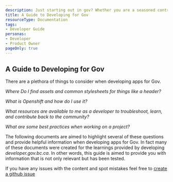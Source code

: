 ```yaml
---
description: Just starting out in gov? Whether you are a seasoned contractor or a new hire, this guide may be helpful to you.
title: A Guide to Developing for Gov
resourceType: Documentation
tags:
- Developer Guide
personas: 
- Developer
- Product Owner
pageOnly: true
---
```


## A Guide to Developing for Gov

There are a plethora of things to consider when developing apps for Gov. 

_Where Do I find assets and common stylesheets for things like a header?_

_What is Openshift and how do I use it?_

_What resources are available to me as a developer to troubleshoot, learn, and contribute back to the community?_

_What are some best practices when working on a project?_


The following documents are aimed to highlight several of these questions and provide helpful information when developing apps for Gov. In fact many of these documents were created for the learnings provided by developing _developer.gov.bc.ca_. In other words, this guide is aimed to provide you with information that is not only relevant but has been tested. 

If you have any issues with the content and spot mistakes feel free to [create a github issue](https://github.com/bcgov/devhub-resources/issues/new)

